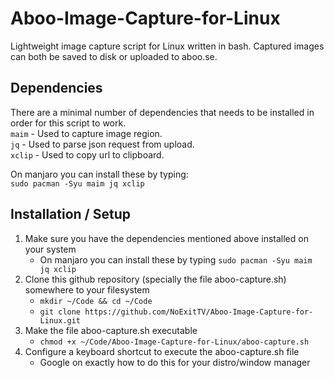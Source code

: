 # Aboo-Image-Capture-for-Linux
Lightweight image capture script for Linux written in bash. Captured images can both be saved to disk or uploaded to aboo.se.

## Dependencies
There are a minimal number of dependencies that needs to be installed in order for this script to work.  
`maim` - Used to capture image region.  
`jq` - Used to parse json request from upload.  
`xclip` - Used to copy url to clipboard.  

On manjaro you can install these by typing:  
`sudo pacman -Syu maim jq xclip`

## Installation / Setup
1. Make sure you have the dependencies mentioned above installed on your system
    * On manjaro you can install these by typing `sudo pacman -Syu maim jq xclip`
2. Clone this github repository (specially the file aboo-capture.sh) somewhere to your filesystem
    * `mkdir ~/Code && cd ~/Code`
    * `git clone https://github.com/NoExitTV/Aboo-Image-Capture-for-Linux.git`
3. Make the file aboo-capture.sh executable
    * `chmod +x ~/Code/Aboo-Image-Capture-for-Linux/aboo-capture.sh`
4. Configure a keyboard shortcut to execute the aboo-capture.sh file
    * Google on exactly how to do this for your distro/window manager